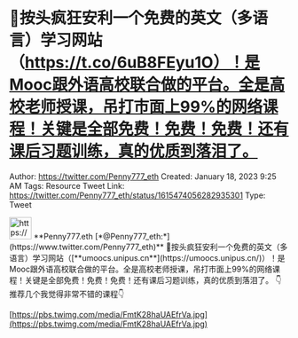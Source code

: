 # 🥹按头疯狂安利一个免费的英文（多语言）学习网站（https://t.co/6uB8FEyu1O）！是Mooc跟外语高校联合做的平台。全是高校老师授课，吊打市面上99%的网络课程！关键是全部免费！免费！免费！还有课后习题训练，真的优质到落泪了。

Author: https://twitter.com/Penny777_eth
Created: January 18, 2023 9:25 AM
Tags: Resource
Tweet Link: https://twitter.com/Penny777_eth/status/1615474056282935301
Type: Tweet

<aside>
<img src="https://pbs.twimg.com/profile_images/1516067905997205506/i90MTf42_400x400.jpg" alt="https://pbs.twimg.com/profile_images/1516067905997205506/i90MTf42_400x400.jpg" width="40px" /> **Penny777.eth [*@Penny777_eth:*](https://www.twitter.com/Penny777_eth)**
🥹按头疯狂安利一个免费的英文（多语言）学习网站（[**umoocs.unipus.cn**](https://umoocs.unipus.cn/)）！是Mooc跟外语高校联合做的平台。全是高校老师授课，吊打市面上99%的网络课程！关键是全部免费！免费！免费！还有课后习题训练，真的优质到落泪了。
👇推荐几个我觉得非常不错的课程👇

[https://pbs.twimg.com/media/FmtK28haUAEfrVa.jpg](https://pbs.twimg.com/media/FmtK28haUAEfrVa.jpg)

</aside>